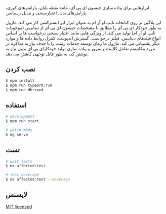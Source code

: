 ابزارهایی برای پیاده سازی جیسون ای پی آی، مانند نقطه پایان، پارامترهای کوری، پارامترهای بدن، اعتبارسنجی و تبدیل رسپانس.

این پلاگین بر روی کتابخانه تایپ او آر ام  به عنوان ابزار لیر ابسترکشن  کار می کند. ماژول به طور خودکار ای پی آی را مطابق با مشخصات جیسون ای پی آی از دیتابیس  (موجودات تایپ او آر ام) تولید می کند. از ویژگی هایی مانند اعتبار سنجی درخواست ها بر اساس انواع فیلدهای دیتابیس، فیلتر درخواست، گسترش اندپوینت، کنترل روابط داده ها و موارد دیگر پشتیبانی می کند. ماژول ما زمان توسعه خدمات رست را با حذف نیاز به مذاکره در مورد مکانیسم تعامل کلاینت و سرور و پیاده سازی تولید خودکارای پی آی بدون نیاز به نوشتن کد، به طور قابل توجهی کاهش می دهد.

## نصب کردن
```bash
$ npm install
$ npm run typeorm:run
$ npm run db:seed
```

## استفاده
```bash
# development
$ npm run start

# watch mode
$ ng serve

```
## تست

```bash
# unit tests
$ nx affected:test

# test coverage
$ nx affected:test --coverage
```
## لایسنس
 [MIT licensed](LICENSE)
